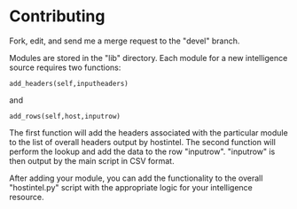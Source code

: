 # Contributing

Fork, edit, and send me a merge request to the "devel" branch.

Modules are stored in the "lib" directory.  Each module for a new intelligence source
requires two functions:

```
add_headers(self,inputheaders)
```

and

```
add_rows(self,host,inputrow)
```

The first function will add the headers associated with the particular module
to the list of overall headers output by hostintel.  The second function will
perform the lookup and add the data to the row "inputrow".  "inputrow" is then
output by the main script in CSV format.

After adding your module, you can add the functionality to the overall "hostintel.py"
script with the appropriate logic for your intelligence resource.